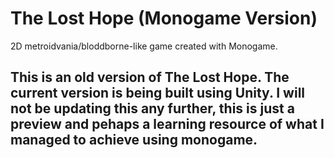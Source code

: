 # The Lost Hope (Monogame Version)
2D metroidvania/bloddborne-like game created with Monogame.
## This is an old version of The Lost Hope. The current version is being built using Unity. I will not be updating this any further, this is just a preview and pehaps a learning resource of what I managed to achieve using monogame.
